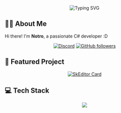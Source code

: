 <div align="center">
  <img src="https://readme-typing-svg.demolab.com?font=Fira+Code&weight=600&size=24&duration=3000&pause=1000&color=6366F1&center=true&vCenter=true&random=false&width=435&lines=Hello!;Nice+to+meet+you!;C%23+%3C3" alt="Typing SVG" />
</div>

## 👨‍💻 About Me

Hi there! I'm **Notro**, a passionate C# developer :D

<div align="center">
  
[![Discord](https://img.shields.io/badge/Discord-notrodev-5865F2?style=for-the-badge&logo=discord&logoColor=white)](https://discord.com/users/notrodev)
[![GitHub followers](https://img.shields.io/github/followers/NotroDev?style=for-the-badge&logo=github)](https://github.com/NotroDev?tab=followers)
  
</div>

## 🚀 Featured Project

<div align="center">
  
[![SkEditor Card](https://github-readme-stats-git-main-notrodevs-projects.vercel.app/api/pin/?username=SkEditorTeam&repo=SkEditor&theme=tokyonight)](https://github.com/SkEditorTeam/SkEditor)
  
</div>

## 💻 Tech Stack

<div align="center">
  <a href="https://go-skill-icons.vercel.app/">
    <img src="https://go-skill-icons.vercel.app/api/icons?i=cs,dotnet,avaloniaui,unity,git,github" />
  </a>
</div>
